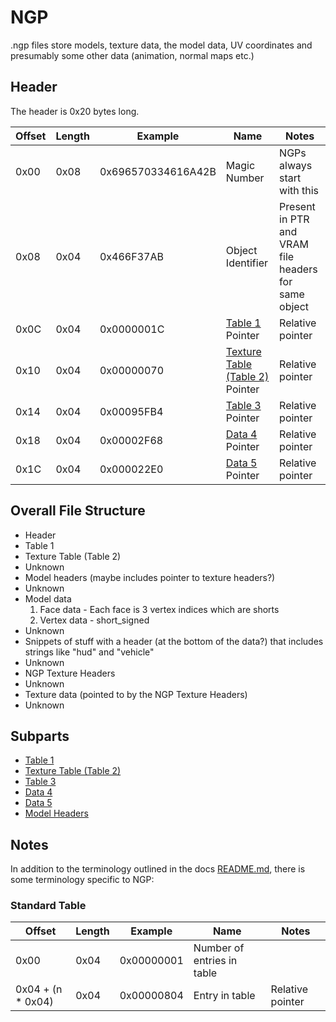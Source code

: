 # NGP

.ngp files store models, texture data, the model data, UV coordinates and presumably some other data (animation, normal maps etc.)

## Header

The header is 0x20 bytes long.

|Offset|Length|Example|Name|Notes|
|---|---|---|---|---|
|0x00|0x08|0x696570334616A42B|Magic Number|NGPs always start with this|
|0x08|0x04|0x466F37AB|Object Identifier|Present in PTR and VRAM file headers for same object|
|0x0C|0x04|0x0000001C|[Table 1](ngp/Table1.md) Pointer|Relative pointer|
|0x10|0x04|0x00000070|[Texture Table (Table 2)](ngp/Table2.md) Pointer|Relative pointer|
|0x14|0x04|0x00095FB4|[Table 3](ngp/Table3.md) Pointer|Relative pointer|
|0x18|0x04|0x00002F68|[Data 4](ngp/Data4.md) Pointer|Relative pointer|
|0x1C|0x04|0x000022E0|[Data 5](ngp/Data5.md) Pointer|Relative pointer|

## Overall File Structure

- Header
- Table 1
- Texture Table (Table 2)
- Unknown
- Model headers (maybe includes pointer to texture headers?)
- Unknown
- Model data
    1. Face data - Each face is 3 vertex indices which are shorts
    2. Vertex data - short_signed
- Unknown
- Snippets of stuff with a header (at the bottom of the data?) that includes
  strings like "hud" and "vehicle"
- Unknown
- NGP Texture Headers
- Unknown
- Texture data (pointed to by the NGP Texture Headers)
- Unknown

## Subparts

- [Table 1](ngp/Table1.md)
- [Texture Table (Table 2)](ngp/Table2.md)
- [Table 3](ngp/Table3.md)
- [Data 4](ngp/Data4.md)
- [Data 5](ngp/Data5.md)
- [Model Headers](ngp/ModelHeader.md)

## Notes

In addition to the terminology outlined in the docs [README.md](README.md), there is some terminology specific to NGP:

### Standard Table

Offset | Length | Example | Name | Notes
-- | -- | -- | -- | --
0x00 | 0x04 | 0x00000001 | Number of entries in table |  
0x04 + (n * 0x04) | 0x04 | 0x00000804 | Entry in table | Relative pointer

